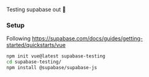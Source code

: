 Testing supabase out :eyes:


### Setup

Following https://supabase.com/docs/guides/getting-started/quickstarts/vue

```bash
npm init vue@latest supabase-testing
cd supabase-testing/
npm install @supabase/supabase-js
```
